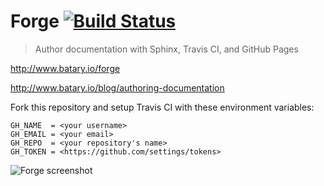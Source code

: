 # Forge [![Build Status](https://travis-ci.org/sgbj/forge.svg?branch=master)](https://travis-ci.org/sgbj/forge)

> Author documentation with Sphinx, Travis CI, and GitHub Pages

http://www.batary.io/forge

http://www.batary.io/blog/authoring-documentation

Fork this repository and setup Travis CI with these environment variables:

```
GH_NAME  = <your username>
GH_EMAIL = <your email>
GH_REPO  = <your repository's name>
GH_TOKEN = <https://github.com/settings/tokens>
```

![Forge screenshot](http://www.batary.io/blog/assets/images/forge.png)
